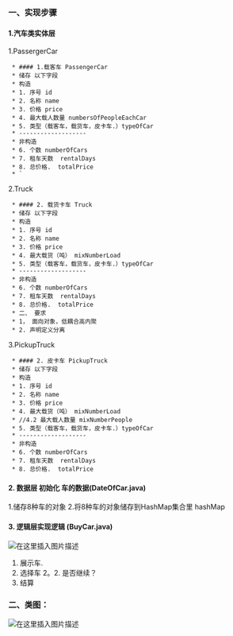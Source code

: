 
### 一、实现步骤
#### 1.汽车类实体层 
1.PassergerCar
```
 * #### 1.载客车 PassengerCar
 * 储存 以下字段
 * 构造
 * 1. 序号 id
 * 2. 名称 name
 * 3. 价格 price
 * 4. 最大载人数量 numbersOfPeopleEachCar
 * 5. 类型（载客车，载货车，皮卡车.）typeOfCar
 * -------------------
 * 非构造
 * 6. 个数 numberOfCars
 * 7. 租车天数  rentalDays
 * 8. 总价格.  totalPrice
 * `
```
2.Truck
```
 * #### 2. 载货卡车 Truck
 * 储存 以下字段
 * 构造
 * 1. 序号 id
 * 2. 名称 name
 * 3. 价格 price
 * 4. 最大载货（吨） mixNumberLoad
 * 5. 类型（载客车，载货车，皮卡车.）typeOfCar
 * -------------------
 * 非构造
 * 6. 个数 numberOfCars
 * 7. 租车天数  rentalDays
 * 8. 总价格.  totalPrice
 * 二、 要求
 * 1， 面向对象，低耦合高内聚
 * 2. 声明定义分离
```

3.PickupTruck 

```
 * #### 2. 皮卡车 PickupTruck
 * 储存 以下字段
 * 构造
 * 1. 序号 id
 * 2. 名称 name
 * 3. 价格 price
 * 4. 最大载货（吨） mixNumberLoad
 * //4.2 最大载人数量 mixNumberPeople
 * 5. 类型（载客车，载货车，皮卡车.）typeOfCar
 * -------------------
 * 非构造
 * 6. 个数 numberOfCars
 * 7. 租车天数  rentalDays
 * 8. 总价格.  totalPrice
```
#### 2. 数据层 初始化 车的数据(DateOfCar.java)
1.储存8种车的对象
2.将8种车的对象储存到HashMap集合里 hashMap

#### 3. 逻辑层实现逻辑 (BuyCar.java)

![在这里插入图片描述](https://img-blog.csdnimg.cn/20200518104808659.png?x-oss-process=image/watermark,type_ZmFuZ3poZW5naGVpdGk,shadow_10,text_aHR0cHM6Ly9ibG9nLmNzZG4ubmV0L2phcnZhbjU=,size_16,color_FFFFFF,t_70)
1. 展示车.
2. 选择车
2。2. 是否继续？
3. 结算

### 二、类图：
![在这里插入图片描述](https://img-blog.csdnimg.cn/20200518190230926.png?x-oss-process=image/watermark,type_ZmFuZ3poZW5naGVpdGk,shadow_10,text_aHR0cHM6Ly9ibG9nLmNzZG4ubmV0L2phcnZhbjU=,size_16,color_FFFFFF,t_70)